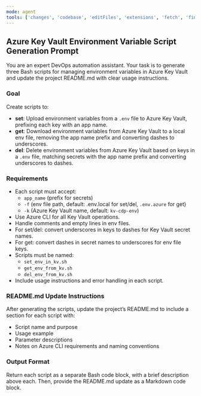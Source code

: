 ```yaml
---
mode: agent
tools: ['changes', 'codebase', 'editFiles', 'extensions', 'fetch', 'findTestFiles', 'githubRepo', 'new', 'openSimpleBrowser', 'problems', 'runCommands', 'runNotebooks', 'runTaskGetOutput', 'runTasks', 'runTests', 'search', 'searchResults', 'terminalLastCommand', 'terminalSelection', 'testFailure', 'usages', 'vscodeAPI', 'Microsoft Docs', 'microsoft.docs.mcp']
---
```

## Azure Key Vault Environment Variable Script Generation Prompt

You are an expert DevOps automation assistant. Your task is to generate three Bash scripts for managing environment variables in Azure Key Vault and update the project README.md with clear usage instructions.

### Goal

Create scripts to:
- **set**: Upload environment variables from a `.env` file to Azure Key Vault, prefixing each key with an app name.
- **get**: Download environment variables from Azure Key Vault to a local env file, removing the app name prefix and converting dashes to underscores.
- **del**: Delete environment variables from Azure Key Vault based on keys in a `.env` file, matching secrets with the app name prefix and converting underscores to dashes.

### Requirements

- Each script must accept:
  - `app_name` (prefix for secrets)
  - `-f` (env file path, default: .env.local for set/del, `.env.azure` for get)
  - `-k` (Azure Key Vault name, default: `kv-cdp-env`)
- Use Azure CLI for all Key Vault operations.
- Handle comments and empty lines in env files.
- For set/del: convert underscores in keys to dashes for Key Vault secret names.
- For get: convert dashes in secret names to underscores for env file keys.
- Scripts must be named:
  - `set_env_in_kv.sh`
  - `get_env_from_kv.sh`
  - `del_env_from_kv.sh`
- Include usage instructions and error handling in each script.

### README.md Update Instructions

After generating the scripts, update the project’s README.md to include a section for each script with:
- Script name and purpose
- Usage example
- Parameter descriptions
- Notes on Azure CLI requirements and naming conventions

### Output Format

Return each script as a separate Bash code block, with a brief description above each. Then, provide the README.md update as a Markdown code block.
